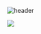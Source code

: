 ![header](https://capsule-render.vercel.app/api?type=cylinder&color=auto&height=300&section=header&text=LeeBoMin&fontSize=90)

<img src="https://img.shields.io/badge/JavaScript-F7DF1E?style=plastic&logo=appveyor"/>

<!--
**bome24/bome24** is a ✨ _special_ ✨ repository because its `README.md` (this file) appears on your GitHub profile.

Here are some ideas to get you started:

- 🔭 I’m currently working on ...
- 🌱 I’m currently learning ...
- 👯 I’m looking to collaborate on ...
- 🤔 I’m looking for help with ...
- 💬 Ask me about ...
- 📫 How to reach me: ...
- 😄 Pronouns: ...
- ⚡ Fun fact: ...
-->
